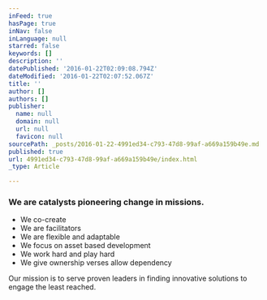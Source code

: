```yaml
---
inFeed: true
hasPage: true
inNav: false
inLanguage: null
starred: false
keywords: []
description: ''
datePublished: '2016-01-22T02:09:08.794Z'
dateModified: '2016-01-22T02:07:52.067Z'
title: ''
author: []
authors: []
publisher:
  name: null
  domain: null
  url: null
  favicon: null
sourcePath: _posts/2016-01-22-4991ed34-c793-47d8-99af-a669a159b49e.md
published: true
url: 4991ed34-c793-47d8-99af-a669a159b49e/index.html
_type: Article

---
```

### We are catalysts pioneering change in missions.

* We co-create
* We are facilitators 
* We are flexible and adaptable
* We focus on asset based development
* We work hard and play hard
* We give ownership verses allow dependency 

Our mission is to serve proven leaders in finding innovative solutions to engage the least reached.